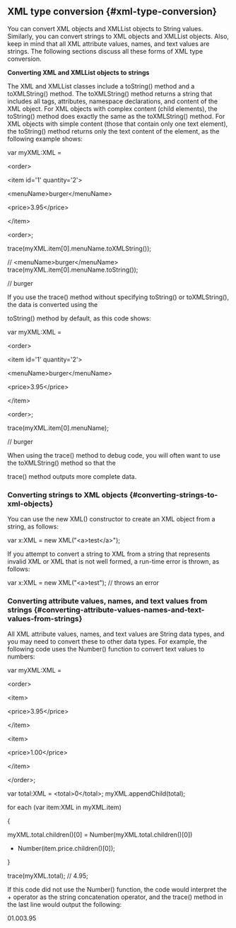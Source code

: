 ## XML type conversion {#xml-type-conversion}

You can convert XML objects and XMLList objects to String values. Similarly, you can convert strings to XML objects and XMLList objects. Also, keep in mind that all XML attribute values, names, and text values are strings. The following sections discuss all these forms of XML type conversion.

**Converting XML and XMLList objects to strings**

The XML and XMLList classes include a toString() method and a toXMLString() method. The toXMLString() method returns a string that includes all tags, attributes, namespace declarations, and content of the XML object. For XML objects with complex content (child elements), the toString() method does exactly the same as the toXMLString() method. For XML objects with simple content (those that contain only one text element), the toString() method returns only the text content of the element, as the following example shows:

var myXML:XML =

&lt;order&gt;

&lt;item id=&#039;1&#039; quantity=&#039;2&#039;&gt;

&lt;menuName&gt;burger&lt;/menuName&gt;

&lt;price&gt;3.95&lt;/price&gt;

&lt;/item&gt;

&lt;order&gt;;

trace(myXML.item[0].menuName.toXMLString());

// &lt;menuName&gt;burger&lt;/menuName&gt; trace(myXML.item[0].menuName.toString());

// burger

If you use the trace() method without specifying toString() or toXMLString(), the data is converted using the

toString() method by default, as this code shows:

var myXML:XML =

&lt;order&gt;

&lt;item id=&#039;1&#039; quantity=&#039;2&#039;&gt;

&lt;menuName&gt;burger&lt;/menuName&gt;

&lt;price&gt;3.95&lt;/price&gt;

&lt;/item&gt;

&lt;order&gt;;

trace(myXML.item[0].menuName);

// burger

When using the trace() method to debug code, you will often want to use the toXMLString() method so that the

trace() method outputs more complete data.

### Converting strings to XML objects {#converting-strings-to-xml-objects}

You can use the new XML() constructor to create an XML object from a string, as follows:

var x:XML = new XML(&quot;&lt;a&gt;test&lt;/a&gt;&quot;);

If you attempt to convert a string to XML from a string that represents invalid XML or XML that is not well formed, a run-time error is thrown, as follows:

var x:XML = new XML(&quot;&lt;a&gt;test&quot;); // throws an error

### Converting attribute values, names, and text values from strings {#converting-attribute-values-names-and-text-values-from-strings}

All XML attribute values, names, and text values are String data types, and you may need to convert these to other data types. For example, the following code uses the Number() function to convert text values to numbers:

var myXML:XML =

&lt;order&gt;

&lt;item&gt;

&lt;price&gt;3.95&lt;/price&gt;

&lt;/item&gt;

&lt;item&gt;

&lt;price&gt;1.00&lt;/price&gt;

&lt;/item&gt;

&lt;/order&gt;;

var total:XML = &lt;total&gt;0&lt;/total&gt;; myXML.appendChild(total);

for each (var item:XML in myXML.item)

{

myXML.total.children()[0] = Number(myXML.total.children()[0])

+ Number(item.price.children()[0]);

}

trace(myXML.total); // 4.95;

If this code did not use the Number() function, the code would interpret the + operator as the string concatenation operator, and the trace() method in the last line would output the following:

01.003.95